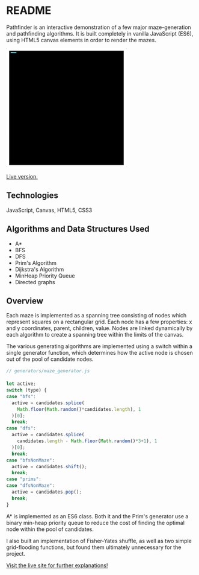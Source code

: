 # README
Pathfinder is an interactive demonstration of a few major maze-generation and pathfinding algorithms.  It is built completely in vanilla JavaScript (ES6), using HTML5 canvas elements in order to render the mazes.

![Gif of maze generation](./maze.gif)

[Live version.](https://thepathfinder.vercel.app/)

## Technologies

JavaScript, Canvas, HTML5, CSS3

## Algorithms and Data Structures Used

- A*
- BFS
- DFS
- Prim's Algorithm
- Dijkstra's Algorithm
- MinHeap Priority Queue
- Directed graphs

## Overview

Each maze is implemented as a spanning tree consisting of nodes which represent squares on a rectangular grid.  Each node has a few properties: x and y coordinates, parent, children, value.  Nodes are linked dynamically by each algorithm to create a spanning tree within the limits of the canvas.  

The various generating algorithms are implemented using a switch within a single generator function, which determines how the active node is chosen out of the pool of candidate nodes.

``` js
// generators/maze_generator.js

let active;
switch (type) {
case "bfs":
  active = candidates.splice(
    Math.floor(Math.random()*candidates.length), 1
  )[0];
  break;
case "dfs":
  active = candidates.splice(
    candidates.length - Math.floor(Math.random()*3+1), 1
  )[0];
  break;
case "bfsNonMaze":
  active = candidates.shift();
  break;
case "prims":
case "dfsNonMaze":
  active = candidates.pop();
  break;
}
```

A\* is implemented as an ES6 class.  Both it and the Prim's generator use a binary min-heap priority queue to reduce the cost of finding the optimal node within the pool of candidates.  

I also built an implementation of Fisher-Yates shuffle, as well as two simple grid-flooding functions, but found them ultimately unnecessary for the project.  

[Visit the live site for further explanations!](https://thepathfinder.vercel.app/)
